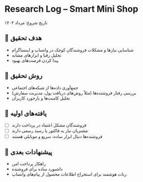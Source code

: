 # Research Log – Smart Mini Shop
تاریخ شروع: مرداد ۱۴۰۴  

## 🎯 هدف تحقیق
- شناسایی نیازها و مشکلات فروشندگان کوچک در واتساپ و اینستاگرام  
- تحلیل رقبا و ابزارهای مشابه  
- پیدا کردن فرصت‌های بهبود  

## 📌 روش تحقیق
- جمع‌آوری داده‌ها از شبکه‌های اجتماعی  
- بررسی رفتار فروشنده‌ها (مثلاً روش‌های دریافت پول، مدیریت سفارش)  
- تحلیل کامنت‌ها و بازخورد کاربران  

## 📝 یافته‌های اولیه
- [ ] فروشندگان مشکل اعتماد در پرداخت دارند  
- [ ] مشتریان نیاز به فاکتور یا رسید رسمی دارند  
- [ ] فروشنده‌ها دنبال ابزار ساده، سریع و موبایلی هستند  

## 🔮 پیشنهادات بعدی
- راهکار پرداخت امن  
- داشبورد ساده برای فروشنده  
- ربات هوشمند برای استخراج اطلاعات محصول از پیام‌های واتساپ
